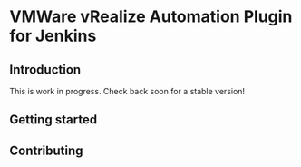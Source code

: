 # VMWare vRealize Automation Plugin for Jenkins

## Introduction

This is work in progress. Check back soon for a stable version!

## Getting started


## Contributing

